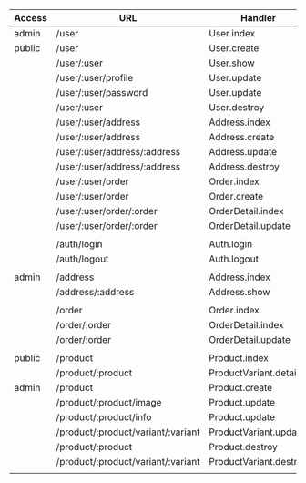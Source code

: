|   Access  |         URL                          |     Handler                 | Method |
|-----------|--------------------------------------|-----------------------------|--------|       
| admin     | /user                                | User.index                  | GET    | done
| public    | /user                                | User.create                 | POST   | done
|           | /user/:user                          | User.show                   | GET    | done
|           | /user/:user/profile                  | User.update                 | PUT    | kiv
|           | /user/:user/password                 | User.update                 | PUT    | kiv
|           | /user/:user                          | User.destroy                | DELETE | kiv
|           | /user/:user/address                  | Address.index               | GET    | done
|           | /user/:user/address                  | Address.create              | POST   | done
|           | /user/:user/address/:address         | Address.update              | PUT    | kiv
|           | /user/:user/address/:address         | Address.destroy             | DELETE | kiv
|           | /user/:user/order                    | Order.index                 | GET    | done
|           | /user/:user/order                    | Order.create                | POST   | wo
|           | /user/:user/order/:order             | OrderDetail.index           | GET    | done
|           | /user/:user/order/:order             | OrderDetail.update          | PUT    | kiv
|           |                                      |                             |        |        
|           | /auth/login                          | Auth.login                  | POST   | done
|           | /auth/logout                         | Auth.logout                 | GET    | kiv
|           |                                      |                             |        |
| admin     | /address                             | Address.index               | GET    | done
|           | /address/:address                    | Address.show                | GET    | done
|           |                                      |                             |        |
|           | /order                               | Order.index                 | GET    | done
|           | /order/:order                        | OrderDetail.index           | GET    | done
|           | /order/:order                        | OrderDetail.update          | PUT    | kiv
|           |                                      |                             |        | 
| public    | /product                             | Product.index               | GET    | done
|           | /product/:product                    | ProductVariant.detail       | GET    | done
| admin     | /product                             | Product.create              | POST   | wo
|           | /product/:product/image              | Product.update              | PUT    | kiv
|           | /product/:product/info               | Product.update              | PUT    | kiv
|           | /product/:product/variant/:variant   | ProductVariant.update       | PUT    | kiv
|           | /product/:product                    | Product.destroy             | DELETE | kiv
|           | /product/:product/variant/:variant   | ProductVariant.destroy      | DELETE | kiv
|           |                                      |                             |        |